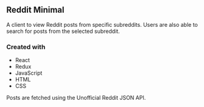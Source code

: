 ## Reddit Minimal

A client to view Reddit posts from specific subreddits. Users are also able to search for posts from the selected subreddit.

### Created with
- React
- Redux
- JavaScript
- HTML
- CSS

Posts are fetched using the Unofficial Reddit JSON API.
